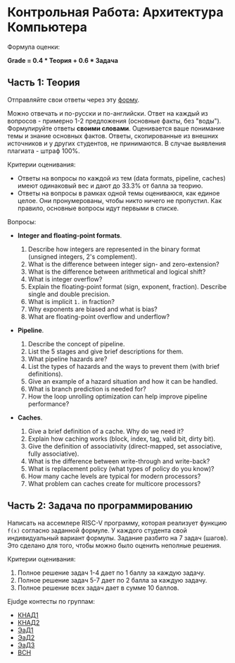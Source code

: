 # Контрольная Работа: Архитектура Компьютера

Формула оценки:

__Grade = 0.4 * Теория + 0.6 * Задача__

## Часть 1: Теория

Отправляйте свои ответы через эту [форму]().

Можно отвечать и по-русски и по-английски.
Ответ на каждый из вопросов - примерно 1-2 предложения (основные факты, без "воды").
Формулируйте ответы __своими словами__.
Оценивается ваше понимание темы и знание основных фактов.
Ответы, скопированные из внешних источников и у других студентов,
не принимаются. В случае выявления плагиата - штраф 100%.

Критерии оценивания:

* Ответы на вопросы по каждой из тем (data formats, pipeline, caches)
  имеют одинаковый вес и дают до 33.3% от балла за теорию.
* Ответы на вопросы в рамках одной темы оцениваюся, как единое целое.
  Они пронумерованы, чтобы никто ничего не пропустил.
  Как правило, основные вопросы идут первыми в списке.

Вопросы:

* __Integer and floating-point formats__.
  1. Describe how integers are represented in the binary format (unsigned integers, 2's complement).
  2. What is the difference between integer sign- and zero-extension?
  3. What is the difference between arithmetical and logical shift?
  4. What is integer overflow?
  5. Explain the floating-point format (sign, exponent, fraction). Describe single and double precision.
  6. What is implicit `1.` in fraction?
  7. Why exponents are biased and what is bias?
  8. What are floating-point overflow and underflow?

* __Pipeline__.
  1. Describe the concept of pipeline.
  2. List the 5 stages and give brief descriptions for them.
  3. What pipeline hazards are?
  4. List the types of hazards and the ways to prevent them (with brief definitions).
  5. Give an example of a hazard situation and how it can be handled.
  6. What is branch prediction is needed for?
  7. How the loop unrolling optimization can help improve pipeline performance?

* __Caches__.
  1. Give a brief definition of a cache. Why do we need it?
  2. Explain how caching works (block, index, tag, valid bit, dirty bit).
  3. Give the definition of associativity (direct-mapped, set associative, fully associative).
  4. What is the difference between write-through and write-back?
  5. What is replacement policy (what types of policy do you know)?
  6. How many cache levels are typical for modern processors?
  7. What problem can caches create for multicore processors?

## Часть 2: Задача по программированию

Написать на ассемлере RISC-V программу, которая реализует функцию `f(x)`
согласно заданной формуле.
У каждого студента свой индивидуальный вариант формулы.
Задание разбито на 7 задач (шагов).
Это сделано для того, чтобы можно было оценить неполные решения.

Критерии оценивания:

1. Полное решение задач 1-4 дает по 1 баллу за каждую задачу.
2. Полное решение задач 5-7 дает по 2 балла за каждую задачу.
3. Полное решение всех задач дает в сумме 10 баллов.

Ejudge контесты по группам:

* [КНАД1](http://84.201.145.249/cgi-bin/new-client?contest_id=254)
* [КНАД2](http://84.201.145.249/cgi-bin/new-client?contest_id=255)
* [ЭаД1](http://84.201.145.249/cgi-bin/new-client?contest_id=256)
* [ЭаД2](http://84.201.145.249/cgi-bin/new-client?contest_id=257)
* [ЭаД3](http://84.201.145.249/cgi-bin/new-client?contest_id=258)
* [ВСН](http://84.201.145.249/cgi-bin/new-client?contest_id=259)
